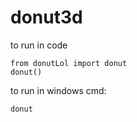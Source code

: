 # donut3d

to run in code 

```
from donutLol import donut 
donut()
```

to run in windows cmd:

```
donut
```
